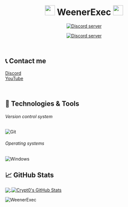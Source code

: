 <h1 align="center">
<img src="https://cdn.discordapp.com/emojis/819946396291170405.gif?v=1" height="32" />
WeenerExec
<img src="https://cdn.discordapp.com/emojis/819946396291170405.gif?v=1" height="32" />
</h1>
<p align="center">
  <a href=""><img src="" alt="Discord server"></a>
</p>
<p align="center">
  <a href=""><img src="" alt="Discord server"></a>
</p>

<br>


## 📞 Contact me

[Discord](https://www.discord.gg/)
<br>
[YouTube]()

<br />

## 🔧 Technologies & Tools


###### Version control system

![Git](https://img.shields.io/badge/-Git-000000?style=flat&logo=Git&logoColor=F05032)

###### Operating systems

![Windows](https://img.shields.io/badge/-Windows-000000?style=flat&logo=Windows&logoColor=FCC624)


## &#x1f4c8; GitHub Stats

<a href="https://github.com/WeenerExec">
  <img align="center" src="https://github-readme-stats.vercel.app/api/top-langs/?username=OldModz95-YTB&hide=java,html&title_color=ffffff&text_color=c9cacc&icon_color=2bbc8a&bg_color=1d1f21" />
</>
<a href="https://github.com/WeenerExec">
  <img align="center" src="https://github-readme-stats.vercel.app/api?username=OldModz95-YTB&show_icons=true&line_height=27&count_private=true&title_color=ffffff&text_color=c9cacc&icon_color=ffff00&bg_color=1d1f21" alt="Crypt0's GitHub Stats" />
</a>

<p align="left"> <img src="https://komarev.com/ghpvc/?username=WeenerExec" alt="WeenerExec" /> </p>
